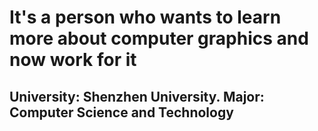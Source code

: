 # It's a person who wants to learn more about computer graphics and now work for it
## University: Shenzhen University. Major: Computer Science and Technology

